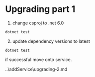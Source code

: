 # Upgrading part 1

1. change csproj to .net 6.0

```
dotnet test
```

2. update dependency versions to latest 

```
dotnet test
```

if successful move onto service. 

..\addService\upgrading-2.md
